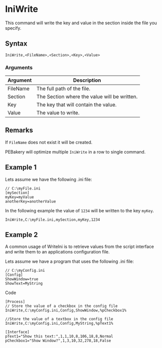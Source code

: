 # IniWrite

This command will write the key and value in the section inside the file you specify.

## Syntax

```pebakery
IniWrite,<FileName>,<Section>,<Key>,<Value>
```

### Arguments

| Argument | Description |
| --- | --- |
| FileName | The full path of the file. |
| Section | The Section where the value will be written. |
| Key | The key that will contain the value.|
| Value | The value to write.|

## Remarks

If `FileName` does not exist it will be created.

PEBakery will optimize multiple `IniWrite` in a row to single command.

## Example 1

Lets assume we have the following .ini file:

```pebakery
// C:\myFile.ini
[mySection]
myKey=myValue
anotherKey=anotherValue
```

In the following example the value of `1234` will be written to the key `myKey`.

```pebakery
IniWrite,C:\myFile.ini,mySection,myKey,1234
```

## Example 2

A common usage of WriteIni is to retrieve values from the script interface and write them to an applications configuration file.

Lets assume we have a program that uses the following .ini file:

```pebakery
// C:\myConfig.ini
[Config]
ShowWindow=true
ShowText=MyString
```

Code

```pebakery
[Process]
// Store the value of a checkbox in the config file
IniWrite,C:\myConfig.ini,Config,ShowWindow,%pCheckbox1%

//Store the value of a textbox in the config file
IniWrite,C:\myConfig.ini,Config,MyString,%pText1%

[Interface]
pText1="Show this text:",1,1,10,8,106,18,8,Normal
pCheckbox1="Show Window?",1,3,10,32,278,18,False
```